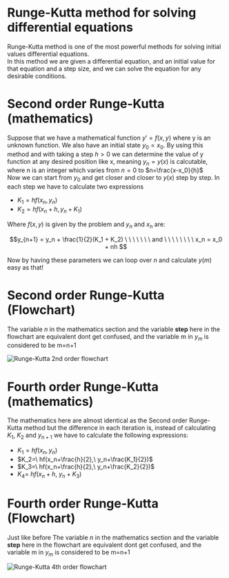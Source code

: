 # Runge-Kutta method for solving differential equations

Runge-Kutta method is one of the most powerful methods for solving initial values differential equations.<br />
In this method we are given a differential equation, and an initial value for that equation and a step size, and we can solve the equation for any desirable conditions.


# Second order Runge-Kutta (mathematics)
Suppose that we have a mathematical function $y' = f(x,y)$ where y is an unknown function. We also have an initial state $y_0 = x_0$. By using this method and with taking a step $h>0$ we can determine the value of y function at any desired position like x, meaning $y_n = y(x)$ is calcutable, where n is an integer which varies from $n=0$ to $n=\frac{x-x_0}{h}$ 
<br />Now we can start from $y_0$ and get closer and closer to $y(x)$ step by step. In each step we have to calculate two expressions

*  $K_1 = hf(x_n , y_n)$
*  $K_2 = hf(x_n + h , y_n + K_1)$

Where $f(x,y)$ is given by the problem and $y_n$ and $x_n$ are:

$$y_{n+1} = y_n + \frac{1}{2}(K_1 + K_2) \ \ \ \ \ \ \ and \ \ \ \ \ \ \ \ x_n = x_0 + nh $$

Now by having these parameters we can loop over $n$ and calculate $y(m)$ easy as that!

#  Second order Runge-Kutta (Flowchart) 

The variable $n$ in the mathematics section and the variable **step** here in the flowchart are equivalent dont get confused, and the variable m in $y_m$ is considered to be m=n+1

![Runge-Kutta 2nd order flowchart](https://github.com/Karen-Najafzadeh/Numerical-Calculations/assets/106056574/2d9284b0-8a7d-4046-aa7b-625dbe1b2a86)

# Fourth order Runge-Kutta (mathematics)

The mathematics here are almost identical as the Second order Runge-Kutta method but the difference in each iteration is, instead of calculating $K_1$, $K_2$ and $y_{n+1}$ we have to calculate the following expressions:

* $K_1 = hf(x_n , y_n)$
* $K_2=\ hf(x_n+\frac{h}{2},\ y_n+\frac{K_1}{2})$
* $K_3=\ hf(x_n+\frac{h}{2},\ y_n+\frac{K_2}{2})$
* $K_4=\ hf(x_n+h,\ y_n+K_3)$

# Fourth order Runge-Kutta (Flowchart)

Just like before The variable $n$ in the mathematics section and the variable **step** here in the flowchart are equivalent dont get confused, and the variable m in $y_m$ is considered to be m=n+1

![Runge-Kutta 4th order flowchart](https://github.com/Karen-Najafzadeh/Numerical-Calculations/assets/106056574/74d0034b-76db-43f6-989d-0a4852d20371)
